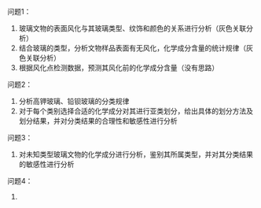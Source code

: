 问题1：

1. 玻璃文物的表面风化与其玻璃类型、纹饰和颜色的关系进行分析（灰色关联分析）
2. 结合玻璃的类型，分析文物样品表面有无风化，化学成分含量的统计规律（灰色关联分析）
3. 根据风化点检测数据，预测其风化前的化学成分含量（没有思路）

问题2：

1. 分析高钾玻璃、铅钡玻璃的分类规律
2. 对于每个类别选择合适的化学成分对其进行亚类划分，给出具体的划分方法及划分结果，并对分类结果的合理性和敏感性进行分析

问题3：

1. 对未知类型玻璃文物的化学成分进行分析，鉴别其所属类型，并对其分类结果的敏感性进行分析

问题4：

1. 